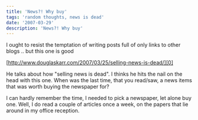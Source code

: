 ```yaml
---
title: 'News?! Why buy'
tags: 'random thoughts, news is dead'
date: '2007-03-29'
description: 'News?! Why buy'
---
```


I ought to resist the temptation of writing posts full of only links to other blogs .. but this one is good

[http://www.douglaskarr.com/2007/03/25/selling-news-is-dead/][0]

He talks about how "selling news is dead". I thinks he hits the nail on the head with this one. When was the last time, that you read/saw, a news items that was worth buying the newspaper for?

I can hardly remember the time, I needed to pick a newspaper, let alone buy one. Well, I do read a couple of articles once a week, on the papers that lie around in my office reception.

[0]: http://www.douglaskarr.com/2007/03/25/selling-news-is-dead/ "http://www.douglaskarr.com/2007/03/25/selling-news-is-dead/"
